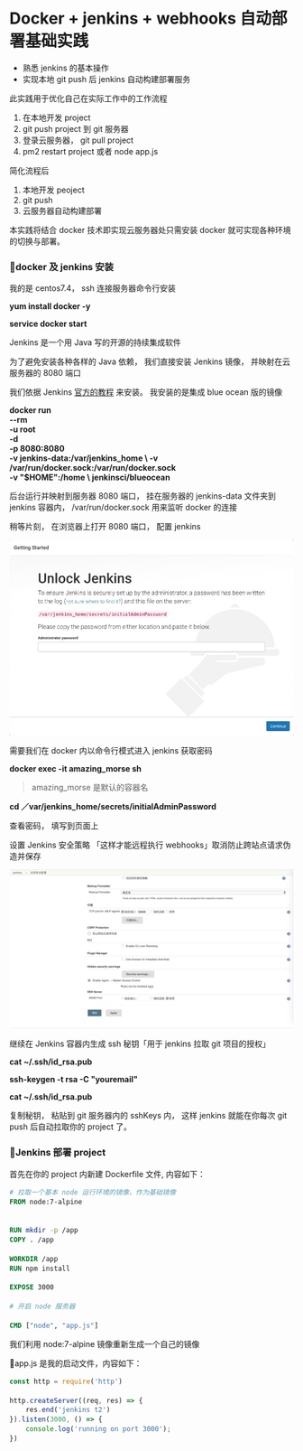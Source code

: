 # Docker + jenkins + webhooks 自动部署基础实践

- 熟悉 jenkins 的基本操作
- 实现本地 git push 后 jenkins 自动构建部署服务

此实践用于优化自己在实际工作中的工作流程

1. 在本地开发 project
1. git push project 到 git 服务器
1. 登录云服务器， git pull project 
1. pm2 restart project 或者 node app.js

简化流程后

1. 本地开发 peoject 
1. git push
1. 云服务器自动构建部署


本实践将结合 docker 技术即实现云服务器处只需安装 docker 就可实现各种环境的切换与部署。

### docker 及 jenkins 安装 

我的是 centos7.4， ssh 连接服务器命令行安装

 **yum install docker -y**

 **service docker start**

Jenkins 是一个用 Java 写的开源的持续集成软件

为了避免安装各种各样的 Java 依赖， 我们直接安装 Jenkins 镜像， 并映射在云服务器的 8080 端口

我们依据 Jenkins [官方的教程](https://jenkins.io/doc/tutorials/build-a-node-js-and-react-app-with-npm/) 来安装。 我安装的是集成 blue ocean 版的镜像

**docker run \
  --rm \
  -u root \
  -d \
  -p 8080:8080 \
  -v jenkins-data:/var/jenkins_home \ 
  -v /var/run/docker.sock:/var/run/docker.sock \
  -v "$HOME":/home \ 
  jenkinsci/blueocean**


后台运行并映射到服务器 8080 端口， 挂在服务器的 jenkins-data 文件夹到 jenkins 容器内， /var/run/docker.sock 用来监听 docker 的连接

稍等片刻， 在浏览器上打开 8080 端口， 配置 jenkins

![](/imgs/01.jpg)

需要我们在 docker 内以命令行模式进入 jenkins 获取密码

**docker exec -it amazing_morse sh**

> amazing_morse 是默认的容器名

**cd ／var/jenkins_home/secrets/initialAdminPassword**


查看密码， 填写到页面上

设置 Jenkins 安全策略 「这样才能远程执行 webhooks」取消防止跨站点请求伪造并保存

![](imgs/02.jpg)

继续在 Jenkins 容器内生成 ssh 秘钥「用于 jenkins 拉取 git 项目的授权」

**cat ~/.ssh/id_rsa.pub**

**ssh-keygen -t rsa -C "youremail"**

**cat ~/.ssh/id_rsa.pub**

复制秘钥， 粘贴到 git 服务器内的 sshKeys 内， 这样 jenkins 就能在你每次 git push 后自动拉取你的 project 了。


### Jenkins  部署 project

首先在你的 project 内新建 Dockerfile 文件, 内容如下： 

````dockerfile
# 拉取一个基本 node 运行环境的镜像，作为基础镜像
FROM node:7-alpine


RUN mkdir -p /app
COPY . /app

WORKDIR /app
RUN npm install

EXPOSE 3000

# 开启 node 服务器

CMD ["node", "app.js"]
````

我们利用 node:7-alpine 镜像重新生成一个自己的镜像

app.js 是我的启动文件，内容如下：

````js
const http = require('http')

http.createServer((req, res) => {
    res.end('jenkins t2')
}).listen(3000, () => {
    console.log('running on port 3000');
})
````

